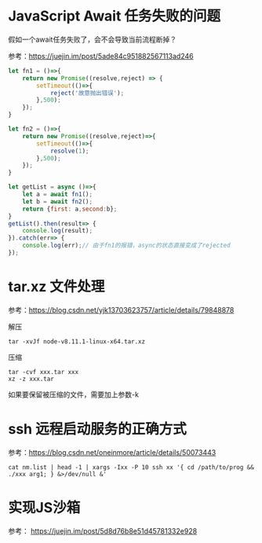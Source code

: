 # JavaScript Await 任务失败的问题
假如一个await任务失败了，会不会导致当前流程断掉？

参考：https://juejin.im/post/5ade84c951882567113ad246
```javascript
let fn1 = ()=>{
    return new Promise((resolve,reject) => {
        setTimeout(()=>{
            reject('故意抛出错误');
        },500);
    });
}

let fn2 = ()=>{
    return new Promise((resolve,reject)=>{
        setTimeout(()=>{
            resolve(1);
        },500);
    });
}

let getList = async ()=>{
    let a = await fn1();
    let b = await fn2();
    return {first: a,second:b};
}
getList().then(result=> {
    console.log(result);
}).catch(err=> {
    console.log(err);// 由于fn1的报错，async的状态直接变成了rejected
});
```

# tar.xz 文件处理
参考：https://blog.csdn.net/yjk13703623757/article/details/79848878

解压
```shell
tar -xvJf node-v8.11.1-linux-x64.tar.xz
```

压缩
```
tar -cvf xxx.tar xxx
xz -z xxx.tar
```
如果要保留被压缩的文件，需要加上参数-k

# ssh 远程启动服务的正确方式
参考：https://blog.csdn.net/oneinmore/article/details/50073443
```shell
cat nm.list | head -1 | xargs -Ixx -P 10 ssh xx '{ cd /path/to/prog && ./xxx arg1; } &>/dev/null &'
```

# 实现JS沙箱
参考： https://juejin.im/post/5d8d76b8e51d45781332e928